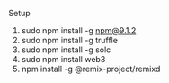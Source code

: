 Setup
1. sudo npm install -g npm@9.1.2
2. sudo npm install -g truffle
3. sudo npm install -g solc <br />
4. sudo npm install web3
5. npm install -g @remix-project/remixd
